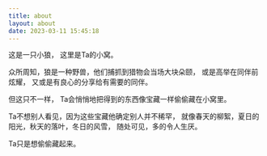 ```yaml
---
title: about
layout: about
date: 2023-03-11 15:45:18
---
```

这是一只小狼，
这里是Ta的小窝。

众所周知，狼是一种野兽，他们捕抓到猎物会当场大块朵颐，
或是高举在同伴前炫耀，
又或是有良心的分享给有需要的同伴。

但这只不一样，
Ta会悄悄地把得到的东西像宝藏一样偷偷藏在小窝里。

Ta不想别人看见，因为这些宝藏他确定别人并不稀罕，
就像春天的柳絮，夏日的阳光，秋天的落叶，冬日的风雪，
随处可见，多的令人生厌。

Ta只是想偷偷藏起来。